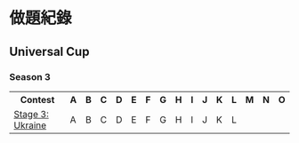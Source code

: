 # 做題紀錄

## Universal Cup

### Season 3

<table>
    <tr>
        <th>Contest</th>
        <th>A</th><th>B</th><th>C</th><th>D</th><th>E</th><th>F</th><th>G</th><th>H</th><th>I</th><th>J</th><th>K</th><th>L</th><th>M</th><th>N</th><th>O</th>
    </tr>
    <tr>
        <td><a href="./ucup/03_03-ukraine.md">Stage 3: Ukraine</a></td>
        <td title="Aibohphobia"             class="table-ac">A</td>
        <td title="Breaking Bad"            class="table-na">B</td>
        <td title="Chemistry Class"         class="table-ac">C</td>
        <td title="Daily Disinfection"      class="table-ac">D</td>
        <td title="Equalizer Ehrmantraut"   class="table-ac">E</td>
        <td title="Formal Fring"            class="table-na">F</td>
        <td title="Goodman"                 class="table-td">G</td>
        <td title="Highway Hoax"            class="table-td">H</td>
        <td title="Increasing Income"       class="table-na">I</td>
        <td title="Jesse's Job"             class="table-ac">J</td>
        <td title="Knocker"                 class="table-na">K</td>
        <td title="Lalo's Lawyer Lost"      class="table-na">L</td>
    </tr>
</table>
